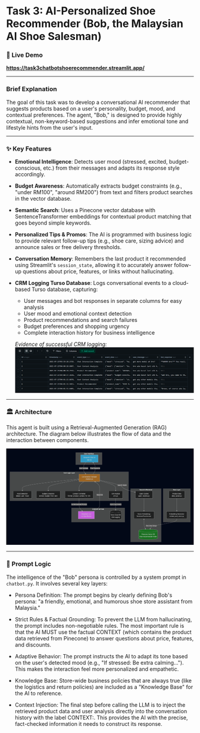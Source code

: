 # Task 3: AI-Personalized Shoe Recommender (Bob, the Malaysian AI Shoe Salesman)

### 🔴 Live Demo
**https://task3chatbotshoerecommender.streamlit.app/**


---

### Brief Explanation

The goal of this task was to develop a conversational AI recommender that suggests products based on a user's personality, budget, mood, and contextual preferences. The agent, "Bob," is designed to provide highly contextual, non-keyword-based suggestions and infer emotional tone and lifestyle hints from the user's input.

---

### ✨ Key Features

- **Emotional Intelligence**: Detects user mood (stressed, excited, budget-conscious, etc.) from their messages and adapts its response style accordingly.
- **Budget Awareness**: Automatically extracts budget constraints (e.g., "under RM100", "around RM200") from text and filters product searches in the vector database.
- **Semantic Search**: Uses a Pinecone vector database with SentenceTransformer embeddings for contextual product matching that goes beyond simple keywords.
- **Personalized Tips & Promos**: The AI is programmed with business logic to provide relevant follow-up tips (e.g., shoe care, sizing advice) and announce sales or free delivery thresholds.
- **Conversation Memory**: Remembers the last product it recommended using Streamlit's `session_state`, allowing it to accurately answer follow-up questions about price, features, or links without hallucinating.
- **CRM Logging Turso Database**: Logs conversational events to a cloud-based Turso database, capturing:
    - User messages and bot responses in separate columns for easy analysis
    - User mood and emotional context detection
    - Product recommendations and search failures
    - Budget preferences and shopping urgency
    - Complete interaction history for business intelligence

  *Evidence of successful CRM logging:*
  ![Turso Database Log](task_3_turso.png)

---

### 🏛️ Architecture

This agent is built using a Retrieval-Augmented Generation (RAG) architecture. The diagram below illustrates the flow of data and the interaction between components.

![Task 3 Architecture Diagram](task_3_diagram.png)


---

### 🧠 Prompt Logic

The intelligence of the "Bob" persona is controlled by a  system prompt in `chatbot.py`. It involves several key layers:

- Persona Definition: The prompt begins by clearly defining Bob's persona: "a friendly, emotional, and humorous shoe store assistant from Malaysia."

- Strict Rules & Factual Grounding: To prevent the LLM from hallucinating, the prompt includes non-negotiable rules. The most important rule is that the AI MUST use the factual CONTEXT (which contains the product data retrieved from Pinecone) to answer questions about price, features, and discounts.

- Adaptive Behavior: The prompt instructs the AI to adapt its tone based on the user's detected mood (e.g., "If stressed: Be extra calming..."). This makes the interaction feel more personalized and empathetic.

- Knowledge Base: Store-wide business policies that are always true (like the logistics and return policies) are included as a "Knowledge Base" for the AI to reference.

- Context Injection: The final step before calling the LLM is to inject the retrieved product data and user analysis directly into the conversation history with the label CONTEXT:. This provides the AI with the precise, fact-checked information it needs to construct its response.
